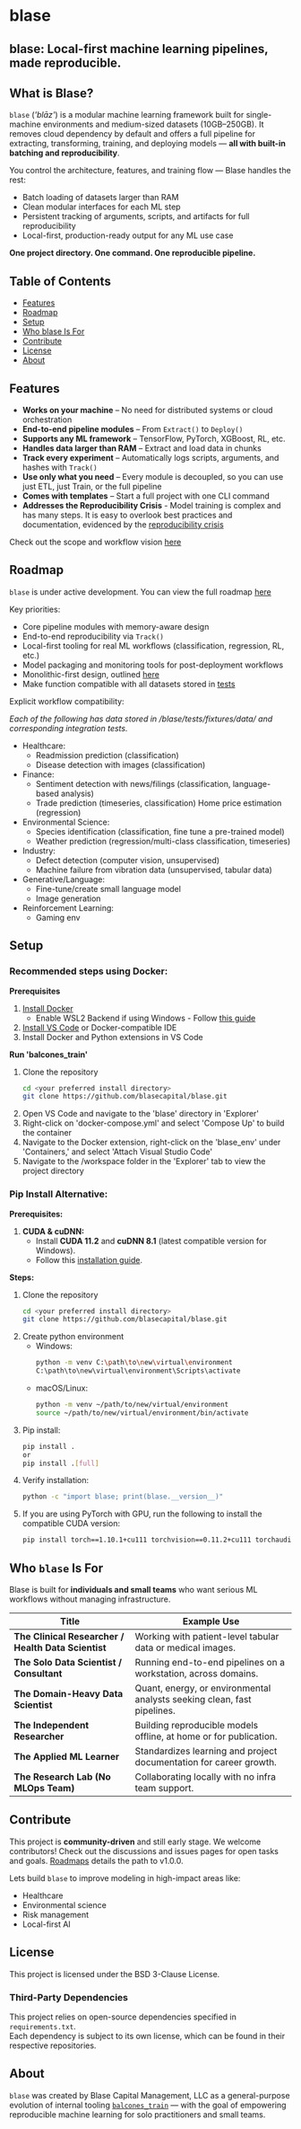 # blase
## blase: Local-first machine learning pipelines, made reproducible.

## What is Blase?

`blase` (*'blāz'*) is a modular machine learning framework built for single-machine environments and medium-sized datasets (10GB–250GB). It removes cloud dependency by default and offers a full pipeline for extracting, transforming, training, and deploying models — **all with built-in batching and reproducibility**.

You control the architecture, features, and training flow — Blase handles the rest:  
- Batch loading of datasets larger than RAM  
- Clean modular interfaces for each ML step  
- Persistent tracking of arguments, scripts, and artifacts for full reproducibility  
- Local-first, production-ready output for any ML use case  

**One project directory. One command. One reproducible pipeline.**

## Table of Contents
- [Features](#features)
- [Roadmap](#roadmap)
- [Setup](#setup)
- [Who blase Is For](#who-blase-is-for)
- [Contribute](#contribute)
- [License](#license)
- [About](#about)

## Features

- **Works on your machine** – No need for distributed systems or cloud orchestration
- **End-to-end pipeline modules** – From `Extract()` to `Deploy()`
- **Supports any ML framework** – TensorFlow, PyTorch, XGBoost, RL, etc.
- **Handles data larger than RAM** – Extract and load data in chunks
- **Track every experiment** – Automatically logs scripts, arguments, and hashes with `Track()`
- **Use only what you need** – Every module is decoupled, so you can use just ETL, just Train, or the full pipeline
- **Comes with templates** – Start a full project with one CLI command
- **Addresses the Reproducibility Crisis** - Model training is complex and has many steps. It is easy to overlook best practices and documentation, evidenced by the [reproducibility crisis](https://reproducible.cs.princeton.edu/)

Check out the scope and workflow vision [here](./docs/working_example_dev.md)

## Roadmap
`blase` is under active development. You can view the full roadmap [here](./docs/contributor_guides/roadmap.md)

Key priorities:
- Core pipeline modules with memory-aware design  
- End-to-end reproducibility via `Track()`  
- Local-first tooling for real ML workflows (classification, regression, RL, etc.)  
- Model packaging and monitoring tools for post-deployment workflows  
- Monolithic-first design, outlined [here](./docs/contributor_guides/architecture.md)
- Make function compatible with all datasets stored in [tests](./blase/tests/fixtures/data/)

Explicit workflow compatibility: 

*Each of the following has data stored in /blase/tests/fixtures/data/ and corresponding integration tests.*

- Healthcare:
    - Readmission prediction (classification)
    - Disease detection with images (classification)
- Finance:
    - Sentiment detection with news/filings (classification, language-based analysis)
    - Trade prediction (timeseries, classification)
Home price estimation (regression)
- Environmental Science:
    - Species identification (classification, fine tune a pre-trained model)
    - Weather prediction (regression/multi-class classification, timeseries)
- Industry:
    - Defect detection (computer vision, unsupervised)
    - Machine failure from vibration data (unsupervised, tabular data)
- Generative/Language:
    - Fine-tune/create small language model
    - Image generation
- Reinforcement Learning:
    - Gaming env

## Setup
### Recommended steps using Docker:
**Prerequisites**
1. [Install Docker](https://www.docker.com/products/docker-desktop/)
    - Enable WSL2 Backend if using Windows - Follow [this guide](https://learn.microsoft.com/en-us/windows/wsl/install)
2. [Install VS Code](https://code.visualstudio.com/download) or Docker-compatible IDE
3. Install Docker and Python extensions in VS Code

**Run 'balcones_train'**
1. Clone the repository
   ```sh
   cd <your preferred install directory>
   git clone https://github.com/blasecapital/blase.git
   ```
2. Open VS Code and navigate to the 'blase' directory in 'Explorer'
3. Right-click on 'docker-compose.yml' and select 'Compose Up' to build the container
4. Navigate to the Docker extension, right-click on the 'blase_env' under 'Containers,' and select 'Attach Visual Studio Code'
5. Navigate to the /workspace folder in the 'Explorer' tab to view the project directory

### Pip Install Alternative:
**Prerequisites:**
1. **CUDA & cuDNN:**  
   - Install **CUDA 11.2** and **cuDNN 8.1** (latest compatible version for Windows).  
   - Follow this [installation guide](https://youtu.be/hHWkvEcDBO0?si=3xxz4VfhOVcnri8E). 

**Steps:**
1. Clone the repository
    ```sh
    cd <your preferred install directory>
    git clone https://github.com/blasecapital/blase.git
    ```
2. Create python environment
    - Windows:
        ```sh
        python -m venv C:\path\to\new\virtual\environment
        C:\path\to\new\virtual\environment\Scripts\activate
        ```
    - macOS/Linux:
        ```sh
        python -m venv ~/path/to/new/virtual/environment
        source ~/path/to/new/virtual/environment/bin/activate
        ```
3. Pip install:
    ```sh
    pip install .
    or
    pip install .[full]
    ```
4. Verify installation:
    ```sh
    python -c "import blase; print(blase.__version__)"
    ```
5. If you are using PyTorch with GPU, run the following to install the compatible CUDA version:
    ```sh
    pip install torch==1.10.1+cu111 torchvision==0.11.2+cu111 torchaudio==0.10.1 -f https://download.pytorch.org/whl/torch_stable.html
    ```

## Who `blase` Is For

Blase is built for **individuals and small teams** who want serious ML workflows without managing infrastructure.

| Title | Example Use |
|-------|-------------|
| **The Clinical Researcher / Health Data Scientist** | Working with patient-level tabular data or medical images. |
| **The Solo Data Scientist / Consultant** | Running end-to-end pipelines on a workstation, across domains. |
| **The Domain-Heavy Data Scientist** | Quant, energy, or environmental analysts seeking clean, fast pipelines. |
| **The Independent Researcher** | Building reproducible models offline, at home or for publication. |
| **The Applied ML Learner** | Standardizes learning and project documentation for career growth. |
| **The Research Lab (No MLOps Team)** | Collaborating locally with no infra team support. |


## Contribute
This project is **community-driven** and still early stage. We welcome contributors! Check out the discussions and issues pages for open tasks and goals. [Roadmaps](./docs/contributor_guides/roadmap.md) details the path to v1.0.0.

Lets build `blase` to improve modeling in high-impact areas like:
- Healthcare
- Environmental science
- Risk management
- Local-first AI

## License
This project is licensed under the BSD 3-Clause License.

### Third-Party Dependencies
This project relies on open-source dependencies specified in `requirements.txt`.  
Each dependency is subject to its own license, which can be found in their respective repositories.

## About

`blase` was created by Blase Capital Management, LLC as a general-purpose evolution of internal tooling [`balcones_train`](https://github.com/blasecapital/balcones_train) — with the goal of empowering reproducible machine learning for solo practitioners and small teams.
